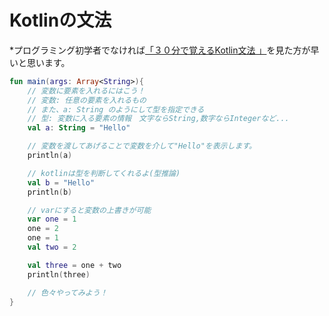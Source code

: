 # Kotlinの文法
*プログラミング初学者でなければ[「３０分で覚えるKotlin文法
」](https://qiita.com/k5n/items/cc0377b75d8537ef8a85)を見た方が早いと思います。

```kotlin
fun main(args: Array<String>){
    // 変数に要素を入れるにはこう！
    // 変数: 任意の要素を入れるもの
    // また、a: String のようにして型を指定できる
    // 型: 変数に入る要素の情報　文字ならString,数字ならIntegerなど...
    val a: String = "Hello"

    // 変数を渡してあげることで変数を介して"Hello"を表示します。
    println(a)

    // kotlinは型を判断してくれるよ(型推論)
    val b = "Hello"
    println(b)  

    // varにすると変数の上書きが可能
    var one = 1
    one = 2
    one = 1
    val two = 2

    val three = one + two 
    println(three)

    // 色々やってみよう！
}
```